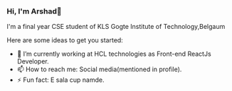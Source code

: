 ### Hi, I'm Arshad👋

I'm a final year CSE student of KLS Gogte Institute of Technology,Belgaum

Here are some ideas to get you started:

- 🔭 I’m currently working at HCL technologies as Front-end ReactJs Developer.
- 📫 How to reach me: Social media(mentioned in profile).
- ⚡ Fun fact: E sala cup namde.

